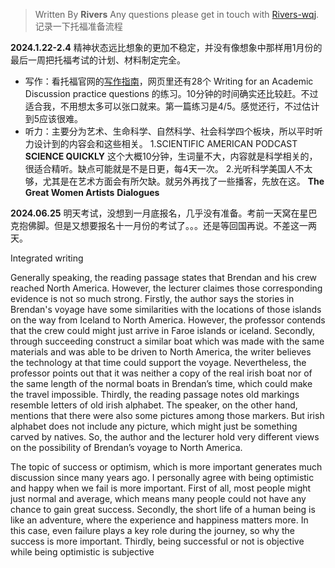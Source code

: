 

> Written By **Rivers**
> Any questions please get in touch with  [Rivers-wqj](https://rivers-wqj.github.io/).
> 记录一下托福准备流程


**2024.1.22-2.4**
精神状态远比想象的更加不稳定，并没有像想象中那样用1月份的最后一周把托福考试的计划、材料制定完全。

- 写作：看托福官网的[写作指南](https://www.ets.org/toefl/test-takers/ibt/about/content/writing.html)，网页里还有28个 Writing for an Academic Discussion practice questions 的练习。10分钟的时间确实还比较赶。不过适合我，不用想太多可以张口就来。第一篇练习是4/5。感觉还行，不过估计到5应该很难。
- 听力：主要分为艺术、生命科学、自然科学、社会科学四个板块，所以平时听力设计到的内容会和这些相关。
1.SCIENTIFIC AMERICAN PODCAST **SCIENCE QUICKLY**
这个大概10分钟，生词量不大，内容就是科学相关的，很适合精听。缺点可能就是不是日更，每4天一次。
2.光听科学美国人不太够，尤其是在艺术方面会有所欠缺。就另外再找了一些播客，先放在这。
**The Great Women Artists**
**Dialogues**

**2024.06.25**
明天考试，没想到一月底报名，几乎没有准备。考前一天窝在星巴克抱佛脚。但是又想要报名十一月份的考试了。。。还是等回国再说。不差这一两天。


Integrated writing

Generally speaking, the reading passage states that Brendan and his crew reached North America. However, the lecturer claimes those corresponding evidence is not so much strong.
Firstly, the author says the stories in Brendan's voyage have some similarities with the locations of those islands on the way from Iceland to North America. However, the professor contends that the crew could might just arrive in Faroe islands or iceland.
Secondly, through succeeding construct a similar boat which was made with the same materials and was able to be driven to North America, the writer believes the technology at that time could support the voyage. Nevertheless, the professor points out that it was neither  a copy of the real irish boat nor of the same length of the normal boats in Brendan’s time, which could make the travel impossible.
Thirdly, the reading passage notes old markings resemble letters of old irish alphabet. The speaker, on the other hand, mentions that there were also some pictures among those markers. But irish alphabet does not include any picture, which might just be something  carved by natives.
So, the author and the lecturer hold very different views on the possibility of Brendan’s voyage to North America.

The topic of success or optimism, which is more important generates much discussion since many years ago.
I personally agree with being optimistic and happy when we fail is more important. First of all, most people might just normal and average, which means many people could not have any chance to gain great success. Secondly, the short life of a human being is like an adventure, where the experience and happiness matters more. In this case, even failure plays a key role during the journey, so why the success is more important. Thirdly, being successful or not is objective while being optimistic is subjective

<!--stackedit_data:
eyJoaXN0b3J5IjpbNjYzOTk2MTM1LC0xODA3OTYxODgzLDEzNz
IzNzExNzMsMzk5MzAzNDQ4LC0xMTYxMTAzNzA1LDUwNzQ3MDkz
LDUwODg5Mzk1NSwtMTM5NTA5MjgyNiwxNDk5NjMwNzI3XX0=
-->